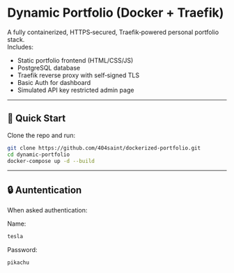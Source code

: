 # Dynamic Portfolio (Docker + Traefik)

A fully containerized, HTTPS‑secured, Traefik‑powered personal portfolio stack.  
Includes:
- Static portfolio frontend (HTML/CSS/JS)
- PostgreSQL database
- Traefik reverse proxy with self‑signed TLS
- Basic Auth for dashboard
- Simulated API key restricted admin page

---

## 🚀 Quick Start

Clone the repo and run:

```bash
git clone https://github.com/404saint/dockerized-portfolio.git
cd dynamic-portfolio
docker-compose up -d --build
```

---

## 🔒 Auntentication

When asked authentication:

Name:
```bash
tesla
```
Password:
```bash
pikachu
